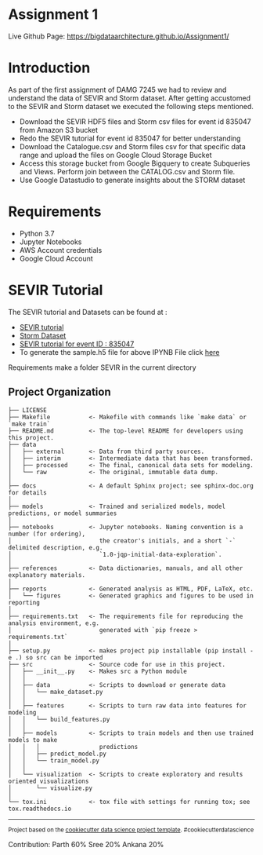 Assignment 1
==============================

Live Github Page: https://bigdataarchitecture.github.io/Assignment1/

Introduction
==============================
As part of the first assignment of DAMG 7245 we had to review and understand the data of SEVIR and Storm dataset. After getting accustomed to the SEVIR and Storm dataset we executed the following steps mentioned.

* Download the SEVIR HDF5 files and Storm csv files for event id 835047 from Amazon S3 bucket
* Redo the SEVIR tutorial for event id 835047 for better understanding
* Download the Catalogue.csv and Storm files csv for that specific data range and upload the files on Google Cloud Storage Bucket
* Access this storage bucket from Google Bigquery to create Subqueries and Views. Perform join between the CATALOG.csv and Storm file.
* Use Google Datastudio to generate insights about the STORM dataset

Requirements
==============================
* Python 3.7
* Jupyter Notebooks
* AWS Account credentials
* Google Cloud Account

SEVIR Tutorial
==============================
The SEVIR tutorial and Datasets can be found at :
* [SEVIR tutorial](https://nbviewer.jupyter.org/github/MIT-AI-Accelerator/eie-sevir/blob/master/examples/SEVIR_Tutorial.ipynb)
* [Storm Dataset](https://www.ncdc.noaa.gov/stormevents/ftp.jsp)
* [SEVIR tutorial for event ID : 835047](https://github.com/BigDataArchitecture/Assignment1/blob/main/notebooks/eie-sevir/examples/SEVIR_Tutorial.ipynb)
* To generate the sample.h5 file for above IPYNB File click [here](https://github.com/BigDataArchitecture/Assignment1/blob/main/notebooks/SEVIR_Data.ipynb)




Requirements make a folder SEVIR in the current directory 


Project Organization
------------

    ├── LICENSE
    ├── Makefile           <- Makefile with commands like `make data` or `make train`
    ├── README.md          <- The top-level README for developers using this project.
    ├── data
    │   ├── external       <- Data from third party sources.
    │   ├── interim        <- Intermediate data that has been transformed.
    │   ├── processed      <- The final, canonical data sets for modeling.
    │   └── raw            <- The original, immutable data dump.
    │
    ├── docs               <- A default Sphinx project; see sphinx-doc.org for details
    │
    ├── models             <- Trained and serialized models, model predictions, or model summaries
    │
    ├── notebooks          <- Jupyter notebooks. Naming convention is a number (for ordering),
    │                         the creator's initials, and a short `-` delimited description, e.g.
    │                         `1.0-jqp-initial-data-exploration`.
    │
    ├── references         <- Data dictionaries, manuals, and all other explanatory materials.
    │
    ├── reports            <- Generated analysis as HTML, PDF, LaTeX, etc.
    │   └── figures        <- Generated graphics and figures to be used in reporting
    │
    ├── requirements.txt   <- The requirements file for reproducing the analysis environment, e.g.
    │                         generated with `pip freeze > requirements.txt`
    │
    ├── setup.py           <- makes project pip installable (pip install -e .) so src can be imported
    ├── src                <- Source code for use in this project.
    │   ├── __init__.py    <- Makes src a Python module
    │   │
    │   ├── data           <- Scripts to download or generate data
    │   │   └── make_dataset.py
    │   │
    │   ├── features       <- Scripts to turn raw data into features for modeling
    │   │   └── build_features.py
    │   │
    │   ├── models         <- Scripts to train models and then use trained models to make
    │   │   │                 predictions
    │   │   ├── predict_model.py
    │   │   └── train_model.py
    │   │
    │   └── visualization  <- Scripts to create exploratory and results oriented visualizations
    │       └── visualize.py
    │
    └── tox.ini            <- tox file with settings for running tox; see tox.readthedocs.io


--------

<p><small>Project based on the <a target="_blank" href="https://drivendata.github.io/cookiecutter-data-science/">cookiecutter data science project template</a>. #cookiecutterdatascience</small></p>

Contribution: Parth 60% Sree 20% Ankana 20%
